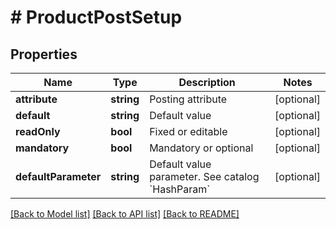 # # ProductPostSetup

## Properties

Name | Type | Description | Notes
------------ | ------------- | ------------- | -------------
**attribute** | **string** | Posting attribute | [optional]
**default** | **string** | Default value | [optional]
**readOnly** | **bool** | Fixed or editable | [optional]
**mandatory** | **bool** | Mandatory or optional | [optional]
**defaultParameter** | **string** | Default value parameter. See catalog &#x60;HashParam&#x60; | [optional]

[[Back to Model list]](../../README.md#models) [[Back to API list]](../../README.md#endpoints) [[Back to README]](../../README.md)
